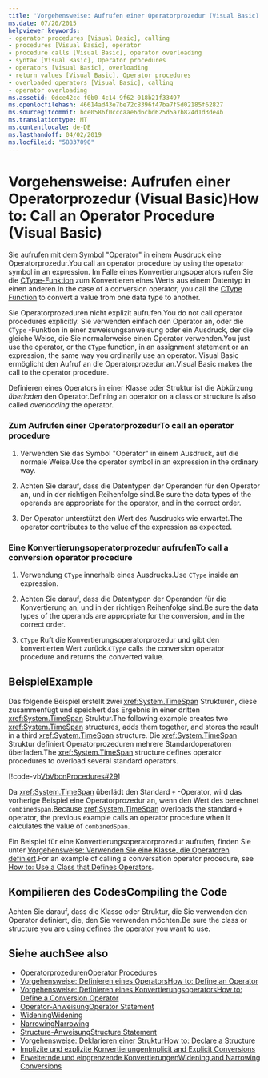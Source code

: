 ```yaml
---
title: 'Vorgehensweise: Aufrufen einer Operatorprozedur (Visual Basic)'
ms.date: 07/20/2015
helpviewer_keywords:
- operator procedures [Visual Basic], calling
- procedures [Visual Basic], operator
- procedure calls [Visual Basic], operator overloading
- syntax [Visual Basic], Operator procedures
- operators [Visual Basic], overloading
- return values [Visual Basic], Operator procedures
- overloaded operators [Visual Basic], calling
- operator overloading
ms.assetid: 0dce42cc-f0b0-4c14-9f62-018b21f33497
ms.openlocfilehash: 46614ad43e7be72c8396f47ba7f5d02185f62827
ms.sourcegitcommit: bce0586f0cccaae6d6cbd625d5a7b824d1d3de4b
ms.translationtype: MT
ms.contentlocale: de-DE
ms.lasthandoff: 04/02/2019
ms.locfileid: "58837090"
---
```

# <a name="how-to-call-an-operator-procedure-visual-basic"></a><span data-ttu-id="0b0fb-102">Vorgehensweise: Aufrufen einer Operatorprozedur (Visual Basic)</span><span class="sxs-lookup"><span data-stu-id="0b0fb-102">How to: Call an Operator Procedure (Visual Basic)</span></span>
<span data-ttu-id="0b0fb-103">Sie aufrufen mit dem Symbol "Operator" in einem Ausdruck eine Operatorprozedur.</span><span class="sxs-lookup"><span data-stu-id="0b0fb-103">You call an operator procedure by using the operator symbol in an expression.</span></span> <span data-ttu-id="0b0fb-104">Im Falle eines Konvertierungsoperators rufen Sie die [CType-Funktion](../../../../visual-basic/language-reference/functions/ctype-function.md) zum Konvertieren eines Werts aus einem Datentyp in einen anderen.</span><span class="sxs-lookup"><span data-stu-id="0b0fb-104">In the case of a conversion operator, you call the [CType Function](../../../../visual-basic/language-reference/functions/ctype-function.md) to convert a value from one data type to another.</span></span>  
  
 <span data-ttu-id="0b0fb-105">Sie Operatorprozeduren nicht explizit aufrufen.</span><span class="sxs-lookup"><span data-stu-id="0b0fb-105">You do not call operator procedures explicitly.</span></span> <span data-ttu-id="0b0fb-106">Sie verwenden einfach den Operator an, oder die `CType` -Funktion in einer zuweisungsanweisung oder ein Ausdruck, der die gleiche Weise, die Sie normalerweise einen Operator verwenden.</span><span class="sxs-lookup"><span data-stu-id="0b0fb-106">You just use the operator, or the `CType` function, in an assignment statement or an expression, the same way you ordinarily use an operator.</span></span> <span data-ttu-id="0b0fb-107">Visual Basic ermöglicht den Aufruf an die Operatorprozedur an.</span><span class="sxs-lookup"><span data-stu-id="0b0fb-107">Visual Basic makes the call to the operator procedure.</span></span>  
  
 <span data-ttu-id="0b0fb-108">Definieren eines Operators in einer Klasse oder Struktur ist die Abkürzung *überladen* den Operator.</span><span class="sxs-lookup"><span data-stu-id="0b0fb-108">Defining an operator on a class or structure is also called *overloading* the operator.</span></span>  
  
### <a name="to-call-an-operator-procedure"></a><span data-ttu-id="0b0fb-109">Zum Aufrufen einer Operatorprozedur</span><span class="sxs-lookup"><span data-stu-id="0b0fb-109">To call an operator procedure</span></span>  
  
1.  <span data-ttu-id="0b0fb-110">Verwenden Sie das Symbol "Operator" in einem Ausdruck, auf die normale Weise.</span><span class="sxs-lookup"><span data-stu-id="0b0fb-110">Use the operator symbol in an expression in the ordinary way.</span></span>  
  
2.  <span data-ttu-id="0b0fb-111">Achten Sie darauf, dass die Datentypen der Operanden für den Operator an, und in der richtigen Reihenfolge sind.</span><span class="sxs-lookup"><span data-stu-id="0b0fb-111">Be sure the data types of the operands are appropriate for the operator, and in the correct order.</span></span>  
  
3.  <span data-ttu-id="0b0fb-112">Der Operator unterstützt den Wert des Ausdrucks wie erwartet.</span><span class="sxs-lookup"><span data-stu-id="0b0fb-112">The operator contributes to the value of the expression as expected.</span></span>  
  
### <a name="to-call-a-conversion-operator-procedure"></a><span data-ttu-id="0b0fb-113">Eine Konvertierungsoperatorprozedur aufrufen</span><span class="sxs-lookup"><span data-stu-id="0b0fb-113">To call a conversion operator procedure</span></span>  
  
1.  <span data-ttu-id="0b0fb-114">Verwendung `CType` innerhalb eines Ausdrucks.</span><span class="sxs-lookup"><span data-stu-id="0b0fb-114">Use `CType` inside an expression.</span></span>  
  
2.  <span data-ttu-id="0b0fb-115">Achten Sie darauf, dass die Datentypen der Operanden für die Konvertierung an, und in der richtigen Reihenfolge sind.</span><span class="sxs-lookup"><span data-stu-id="0b0fb-115">Be sure the data types of the operands are appropriate for the conversion, and in the correct order.</span></span>  
  
3.  <span data-ttu-id="0b0fb-116">`CType` Ruft die Konvertierungsoperatorprozedur und gibt den konvertierten Wert zurück.</span><span class="sxs-lookup"><span data-stu-id="0b0fb-116">`CType` calls the conversion operator procedure and returns the converted value.</span></span>  
  
## <a name="example"></a><span data-ttu-id="0b0fb-117">Beispiel</span><span class="sxs-lookup"><span data-stu-id="0b0fb-117">Example</span></span>  
 <span data-ttu-id="0b0fb-118">Das folgende Beispiel erstellt zwei <xref:System.TimeSpan> Strukturen, diese zusammenfügt und speichert das Ergebnis in einer dritten <xref:System.TimeSpan> Struktur.</span><span class="sxs-lookup"><span data-stu-id="0b0fb-118">The following example creates two <xref:System.TimeSpan> structures, adds them together, and stores the result in a third <xref:System.TimeSpan> structure.</span></span> <span data-ttu-id="0b0fb-119">Die <xref:System.TimeSpan> Struktur definiert Operatorprozeduren mehrere Standardoperatoren überladen.</span><span class="sxs-lookup"><span data-stu-id="0b0fb-119">The <xref:System.TimeSpan> structure defines operator procedures to overload several standard operators.</span></span>  
  
 [!code-vb[VbVbcnProcedures#29](~/samples/snippets/visualbasic/VS_Snippets_VBCSharp/VbVbcnProcedures/VB/Class1.vb#29)]  
  
 <span data-ttu-id="0b0fb-120">Da <xref:System.TimeSpan> überlädt den Standard `+` -Operator, wird das vorherige Beispiel eine Operatorprozedur an, wenn den Wert des berechnet `combinedSpan`.</span><span class="sxs-lookup"><span data-stu-id="0b0fb-120">Because <xref:System.TimeSpan> overloads the standard `+` operator, the previous example calls an operator procedure when it calculates the value of `combinedSpan`.</span></span>  
  
 <span data-ttu-id="0b0fb-121">Ein Beispiel für eine Konvertierungsoperatorprozedur aufrufen, finden Sie unter [Vorgehensweise: Verwenden Sie eine Klasse, die Operatoren definiert](./how-to-use-a-class-that-defines-operators.md).</span><span class="sxs-lookup"><span data-stu-id="0b0fb-121">For an example of calling a conversation operator procedure, see [How to: Use a Class that Defines Operators](./how-to-use-a-class-that-defines-operators.md).</span></span>  
  
## <a name="compiling-the-code"></a><span data-ttu-id="0b0fb-122">Kompilieren des Codes</span><span class="sxs-lookup"><span data-stu-id="0b0fb-122">Compiling the Code</span></span>  
 <span data-ttu-id="0b0fb-123">Achten Sie darauf, dass die Klasse oder Struktur, die Sie verwenden den Operator definiert, die, den Sie verwenden möchten.</span><span class="sxs-lookup"><span data-stu-id="0b0fb-123">Be sure the class or structure you are using defines the operator you want to use.</span></span>  
  
## <a name="see-also"></a><span data-ttu-id="0b0fb-124">Siehe auch</span><span class="sxs-lookup"><span data-stu-id="0b0fb-124">See also</span></span>

- [<span data-ttu-id="0b0fb-125">Operatorprozeduren</span><span class="sxs-lookup"><span data-stu-id="0b0fb-125">Operator Procedures</span></span>](./operator-procedures.md)
- [<span data-ttu-id="0b0fb-126">Vorgehensweise: Definieren eines Operators</span><span class="sxs-lookup"><span data-stu-id="0b0fb-126">How to: Define an Operator</span></span>](./how-to-define-an-operator.md)
- [<span data-ttu-id="0b0fb-127">Vorgehensweise: Definieren eines Konvertierungsoperators</span><span class="sxs-lookup"><span data-stu-id="0b0fb-127">How to: Define a Conversion Operator</span></span>](./how-to-define-a-conversion-operator.md)
- [<span data-ttu-id="0b0fb-128">Operator-Anweisung</span><span class="sxs-lookup"><span data-stu-id="0b0fb-128">Operator Statement</span></span>](../../../../visual-basic/language-reference/statements/operator-statement.md)
- [<span data-ttu-id="0b0fb-129">Widening</span><span class="sxs-lookup"><span data-stu-id="0b0fb-129">Widening</span></span>](../../../../visual-basic/language-reference/modifiers/widening.md)
- [<span data-ttu-id="0b0fb-130">Narrowing</span><span class="sxs-lookup"><span data-stu-id="0b0fb-130">Narrowing</span></span>](../../../../visual-basic/language-reference/modifiers/narrowing.md)
- [<span data-ttu-id="0b0fb-131">Structure-Anweisung</span><span class="sxs-lookup"><span data-stu-id="0b0fb-131">Structure Statement</span></span>](../../../../visual-basic/language-reference/statements/structure-statement.md)
- [<span data-ttu-id="0b0fb-132">Vorgehensweise: Deklarieren einer Struktur</span><span class="sxs-lookup"><span data-stu-id="0b0fb-132">How to: Declare a Structure</span></span>](../../../../visual-basic/programming-guide/language-features/data-types/how-to-declare-a-structure.md)
- [<span data-ttu-id="0b0fb-133">Implizite und explizite Konvertierungen</span><span class="sxs-lookup"><span data-stu-id="0b0fb-133">Implicit and Explicit Conversions</span></span>](../../../../visual-basic/programming-guide/language-features/data-types/implicit-and-explicit-conversions.md)
- [<span data-ttu-id="0b0fb-134">Erweiternde und eingrenzende Konvertierungen</span><span class="sxs-lookup"><span data-stu-id="0b0fb-134">Widening and Narrowing Conversions</span></span>](../../../../visual-basic/programming-guide/language-features/data-types/widening-and-narrowing-conversions.md)
